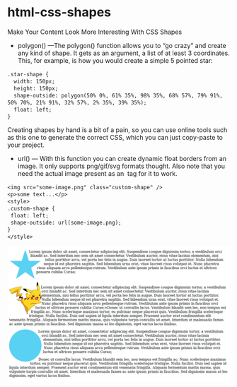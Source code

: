 # html-css-shapes
Make Your Content Look More Interesting With CSS Shapes
* polygon() —The polygon() function allows you to “go crazy” and create any kind of shape. It gets as an argument, a list of at least 3 coordinates. This, for example, is how you would create a simple 5 pointed star:
```
.star-shape {
  width: 150px;
  height: 150px;
  shape-outside: polygon(50% 0%, 61% 35%, 98% 35%, 68% 57%, 79% 91%, 50% 70%, 21% 91%, 32% 57%, 2% 35%, 39% 35%);
  float: left;
}

```
Creating shapes by hand is a bit of a pain, so you can use online tools such as this one to generate the correct CSS, 
which you can just copy-paste to your project.

  *   url() — With this function you can create dynamic float borders from an image. 
    It only supports png/gif/svg formats thought. Also note that you need the actual image present as an <img> tag for it to work.
    
 ```
 <img src="some-image.png" class="custom-shape" />
<p>some text...</p>
<style>
.custom-shape {
  float: left;
  shape-outside: url(some-image.png);
}
</style>
 ```
 ![Alt text](shape.png)
